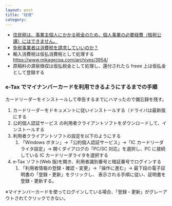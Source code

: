 ```yaml
---
layout: post
title: "経理"
category:
---
```


- [住民税は、事業主個人にかかる税金のため、個人事業の必要経費（租税公課）にはできません。](https://www.freee.co.jp/kb/kb-blue-return/resident-tax/#content4)
- [免税事業者は消費税を請求していいのか？](https://biz.moneyforward.com/blog/40320/)
- 輸入消費税は仮払消費税として処理する https://www.mikagecpa.com/archives/3954/
- 原稿料の源泉徴収は仮払税金として処理し、還付されたら freee 上は仮払金として登録する

### e-Tax でマイナンバーカードを利用できるようにするまでの手順

カードリーダーをインストールして申告するまでにハマったので備忘録を残す。

1. カードリーダーをドキュメントに従いインストールする（ドライバは最新版にする
1. 公的個人認証サービス の利用者クライアントソフトをダウンロードして、インストールする
1. 利用者クライアントソフトの設定を以下のようにする
   1. 「Windows ボタン」→「公的個人認証サービス」→「IC カードリーダライタ設定」→ 開くダイアログの「PC/SC 対応」を選択し、PC に接続している IC カードリーダライタを選択する
1. e-Tax ソフト(Web 版)を開き、利用者識別番号と暗証番号でログインする
   1. 「利用者情報の登録・確認・変更」→「操作に進む」→ 最下段の電子証明書の「登録・更新」をクリックし、 表示される手順に従い、証明書を登録・更新する。

※マイナンバーカードを使ってログインしている場合、「登録・更新」がグレーアウトされてクリックできない。
